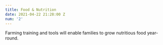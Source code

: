 ```yaml
---
title: Food & Nutrition
date: 2021-04-22 21:28:00 Z
num: '2'
---
```


Farming training and tools will enable families to grow nutritious food year-round.
